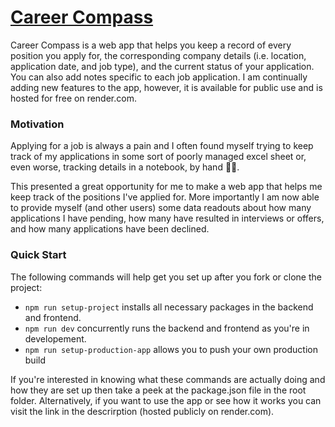 # [Career Compass](https://careercompass-0z1a.onrender.com/)
Career Compass is a web app that helps you keep a record of every position you apply for, the corresponding company details (i.e. location, application date, and job type), and the current status of your application. You can also add notes specific to each job application. I am continually adding new features to the app, however, it is available for public use and is hosted for free on render.com. 

### Motivation
Applying for a job is always a pain and I often found myself trying to keep track of my applications in some sort of poorly managed excel sheet or, even worse, tracking details in a notebook, by hand :woman_facepalming:. 

This presented a great opportunity for me to make a web app that helps me keep track of the positions I've applied for. More importantly I am now able to provide myself (and other users) some data readouts about how many applications I have pending, how many have resulted in interviews or offers, and how many applications have been declined.    

### Quick Start
The following commands will help get you set up after you fork or clone the project:
- `npm run setup-project` installs all necessary packages in the backend and frontend.
- `npm run dev` concurrently runs the backend and frontend as you're in developement. 
- `npm run setup-production-app` allows you to push your own production build

If you're interested in knowing what these commands are actually doing and how they are set up then take a peek at the package.json file in the root folder. Alternatively, if you want to use the app or see how it works you can visit the link in the descrirption (hosted publicly on render.com).
